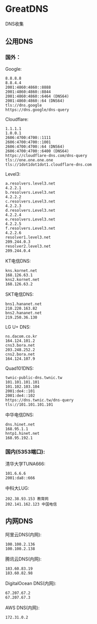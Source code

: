 # GreatDNS
DNS收集
## 公用DNS

### 国外：

Google:
```
8.8.8.8
8.8.4.4
2001:4860:4860::8888
2001:4860:4860::8844
2001:4860:4860::6464 (DNS64)
2001:4860:4860::64 (DNS64)
tls://dns.google
https://dns.google/dns-query
```
Cloudflare:
```
1.1.1.1
1.0.0.1
2606:4700:4700::1111
2606:4700:4700::1001
2606:4700:4700::64 (DNS64)
2606:4700:4700::6400 (DNS64)
https://cloudflare-dns.com/dns-query
tls://one.one.one.one
tls://1dot1dot1dot1.cloudflare-dns.com
```
Level3:
```
a.resolvers.level3.net
4.2.2.1
b.resolvers.Level3.net
4.2.2.2
c.resolvers.Level3.net
4.2.2.3
d.resolvers.Level3.net
4.2.2.4
e.resolvers.Level3.net
4.2.2.5
f.resolvers.Level3.net
4.2.2.6
resolver1.level3.net
209.244.0.3
resolver2.level3.net
209.244.0.4
```
KT电信DNS:
```
kns.kornet.net
168.126.63.1
kns2.kornet.net
168.126.63.2
```
SKT电信DNS:
```
bns1.hananet.net
210.220.163.82
bns2.hananet.net
219.250.36.130
```
LG U+ DNS:
```
ns.dacom.co.kr
164.124.101.2
cns3.bora.net
203.248.252.2
cns2.bora.net
164.124.107.9
```
Quad101DNS:
```
twnic-public-dns.twnic.tw
101.101.101.101
101.102.103.104
2001:de4::101
2001:de4::102
https://dns.twnic.tw/dns-query
tls://101.101.101.101
```
中华电信DNS:
```
dns.hinet.net
168.95.1.1
hntp1.hinet.net
168.95.192.1
```

### 国内(5353端口):

清华大学TUNA666:
```
101.6.6.6
2001:da8::666
```
中科大LUG:
```
202.38.93.153 教育网
202.141.162.123 中国电信
```

## 内网DNS
阿里云DNS(内网):
```
100.100.2.136
100.100.2.138
```
腾讯云DNS(内网):
```
183.60.83.19
183.60.82.98
```
DigitalOcean DNS(内网):
```
67.207.67.2
67.207.67.3
```
AWS DNS(内网):
```
172.31.0.2
```
